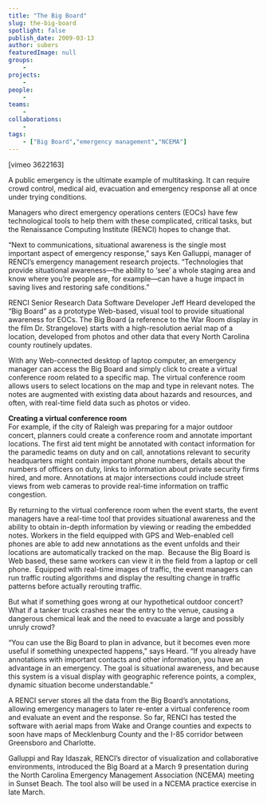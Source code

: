 ```yaml
---
title: "The Big Board"
slug: the-big-board
spotlight: false
publish_date: 2009-03-13
author: subers
featuredImage: null
groups:
    - 
projects:
    - 
people:
    - 
teams: 
    - 
collaborations:
    - 
tags:
    - ["Big Board","emergency management","NCEMA"]
---
```

<p>[vimeo 3622163]</p>

<p>A public emergency is the ultimate example of multitasking. It can require crowd control, medical aid, evacuation and emergency response all at once under trying conditions.</p>

<p>Managers who direct emergency operations centers (EOCs) have few technological tools to help them with these complicated, critical tasks, but the Renaissance Computing Institute (RENCI) hopes to change that.<!--more--></p>

<p>“Next to communications, situational awareness is the single most important aspect of emergency response,” says Ken Galluppi, manager of RENCI’s emergency management research projects. “Technologies that provide situational awareness—the ability to ‘see’ a whole staging area and know where you’re people are, for example—can have a huge impact in saving lives and restoring safe conditions.”</p>

<p>RENCI Senior Research Data Software Developer Jeff Heard developed the “Big Board” as a prototype Web-based, visual tool to provide situational awareness for EOCs. The Big Board (a reference to the War Room display in the film Dr. Strangelove) starts with a high-resolution aerial map of a location, developed from photos and other data that every North Carolina county routinely updates.</p>

<p>With any Web-connected desktop of laptop computer, an emergency manager can access the Big Board and simply click to create a virtual conference room related to a specific map. The virtual conference room allows users to select locations on the map and type in relevant notes. The notes are augmented with existing data about hazards and resources, and often, with real-time field data such as photos or video.</p>

<p><span class="head2"><strong>Creating a virtual conference room</strong></span><br />
 For example, if the city of Raleigh was preparing for a major outdoor concert, planners could create a conference room and annotate important locations. The first aid tent might be annotated with contact information for the paramedic teams on duty and on call, annotations relevant to security headquarters might contain important phone numbers, details about the numbers of officers on duty, links to information about private security firms hired, and more. Annotations at major intersections could include street views from web cameras to provide real-time information on traffic congestion.</p>

<p>By returning to the virtual conference room when the event starts, the event managers have a real-time tool that provides situational awareness and the ability to obtain in-depth information by viewing or reading the embedded notes. Workers in the field equipped with GPS and Web-enabled cell phones are able to add new annotations as the event unfolds and their locations are automatically tracked on the map.  Because the Big Board is Web based, these same workers can view it in the field from a laptop or cell phone.  Equipped with real-time images of traffic, the event managers can run traffic routing algorithms and display the resulting change in traffic patterns before actually rerouting traffic.</p>

<p>But what if something goes wrong at our hypothetical outdoor concert? What if a tanker truck crashes near the entry to the venue, causing a dangerous chemical leak and the need to evacuate a large and possibly unruly crowd?</p>

<p>“You can use the Big Board to plan in advance, but it becomes even more useful if something unexpected happens,” says Heard. “If you already have annotations with important contacts and other information, you have an advantage in an emergency. The goal is situational awareness, and because this system is a visual display with geographic reference points, a complex, dynamic situation become understandable.”</p>

<p>A RENCI server stores all the data from the Big Board’s annotations, allowing emergency managers to later re-enter a virtual conference room and evaluate an event and the response. So far, RENCI has tested the software with aerial maps from Wake and Orange counties and expects to soon have maps of Mecklenburg County and the I-85 corridor between Greensboro and Charlotte.</p>

<p>Galluppi and Ray Idaszak, RENCI’s director of visualization and collaborative environments, introduced the Big Board at a March 9 presentation during the North Carolina Emergency Management Association (NCEMA) meeting in Sunset Beach. The tool also will be used in a NCEMA practice exercise in late March.</p>
